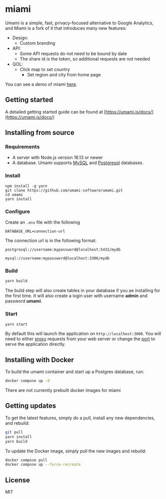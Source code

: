 # miami

Umami is a simple, fast, privacy-focused alternative to Google Analytics, and Miami is a fork of it that introduces many new features:

- Design:
  - Custom branding
- API:
  - Some API requests do not need to be bound by date
  - The share id _is_ the token, so additional requests are not needed
- QOL:
  - Click map to set country
    - Set region and city from home page

You can see a demo of miami [here](https://espy.boehs.org/share/JGBYO4bVg3kZVQUb).

## Getting started

A detailed getting started guide can be found at [https://umami.is/docs/](https://umami.is/docs/)

## Installing from source

### Requirements

- A server with Node.js version 16.13 or newer
- A database. Umami supports [MySQL](https://www.mysql.com/) and [Postgresql](https://www.postgresql.org/) databases.

### Install

```
npm install -g yarn
git clone https://github.com/umami-software/umami.git
cd umami
yarn install
```

### Configure

Create an `.env` file with the following

```
DATABASE_URL=connection-url
```

The connection url is in the following format:

```
postgresql://username:mypassword@localhost:5432/mydb

mysql://username:mypassword@localhost:3306/mydb
```

### Build

```bash
yarn build
```

The build step will also create tables in your database if you ae installing for the first time. It will also create a login user with username **admin** and password **umami**.

### Start

```bash
yarn start
```

By default this will launch the application on `http://localhost:3000`. You will need to either
[proxy](https://docs.nginx.com/nginx/admin-guide/web-server/reverse-proxy/) requests from your web server
or change the [port](https://nextjs.org/docs/api-reference/cli#production) to serve the application directly.

## Installing with Docker

To build the umami container and start up a Postgres database, run:

```bash
docker compose up -d
```

There are not currently prebuilt docker images for miami

## Getting updates

To get the latest features, simply do a pull, install any new dependencies, and rebuild:

```bash
git pull
yarn install
yarn build
```

To update the Docker image, simply pull the new images and rebuild:

```bash
docker compose pull
docker compose up --force-recreate
```

## License

MIT

